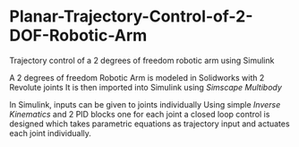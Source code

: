 # Planar-Trajectory-Control-of-2-DOF-Robotic-Arm
Trajectory control of a 2 degrees of freedom robotic arm using Simulink

A 2 degrees of freedom Robotic Arm is modeled in Solidworks with 2 Revolute joints 
It is then imported into Simulink using *Simscape Multibody*

In Simulink, inputs can be given to joints individually
Using simple *Inverse Kinematics* and 2 PID blocks one for each joint a closed loop control is designed which takes parametric equations as trajectory input and actuates each joint individually.
